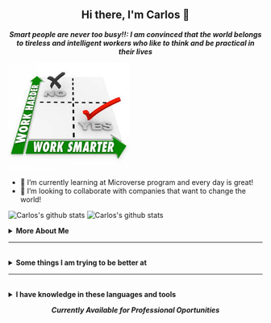 <h2 align="center">Hi there, I'm Carlos 👋</h2>


<p align="center"><i><strong>Smart people are never too busy!!: I am convinced that the world belongs to tireless and intelligent workers who like to think and be practical in their lives</strong></i></p>
          

![Smart people are never too busy!](https://github.com/cgcarlosg/cgcarlosg/blob/main/worksmarter.jpg) 

- 🌱 I’m currently learning at Microverse program and every day is great!
- 👯  I’m looking to collaborate with companies that want to change the world!

![Carlos's github stats](https://github-readme-stats.vercel.app/api?username=cgcarlosg&show_icons=true)
![Carlos's github stats](https://github-readme-stats.vercel.app/api?username=cgcarlosg&show_icons=true&theme=radical)

<details>
  <summary><strong>More About Me</strong></summary>
  <br>
   I am <b>43 years old</b>. I'm finishing the microverse program. I have had an interest in coding since a couple of years ago, but never really focused on learning to code until now</p>
   
 
   **Hobbies** 
   - Movies
   - Go to the pool with my family
   
  **I am currently**
   - Working with Javascript
   - Reviewing Ruby on Rails
   - Learning ReactJS
   
</details>

<hr>
<br>

<details>
  <summary><strong>Some things I am trying to be better at</strong></summary>
  <br>

  - Mastering JavaScript
  - Doing a lof of coding challenges

</details>

<hr>
<br>

<details>
  <summary><strong>I have knowledge in these languages and tools</strong></summary>
  <br>

  <p><strong>IRL Languages:</strong></p>

  - Spanish
  - English

  <br>

  <p><strong>Front-end Languages</strong></p>
  - HTML5
  - CSS3
  - JAVASCRIPT
  
  <br>
  <br>
  
  <p><strong>Backend-end Languages</strong></p>
  
 - Ruby
 - MYSQL
 - NodeJs
  
  <br>
  <br>
  
  <p><strong>Tools</strong></p>
 - Git
 - GitHub
 - VSCode
   
  <br>
  <br>
  
  <p><strong>Frameworks</strong></p>
  
 - Ruby on Rails
 - React and Redux
 - Bootstrap
  

</details>


***<p align="center">Currently Available for Professional Oportunities</p>***
<p align="center">
  <a href="https://github.com/cgcarlosg"></a>
  <a href="https://www.linkedin.com/in/carlosalbeniogutierrez"></a>
  <a href="https://twitter.com/cgcarlosg1"></a>
  <a href="mailto:cgcarlosg@hotmail.com"></a>
  
</p>
<!--
**cgcarlosg/cgcarlosg** is a ✨ _special_ ✨ repository because its `README.md` (this file) appears on your GitHub profile.

Here are some ideas to get you started:

- 🔭 I’m currently working on ...
- 🌱 I’m currently learning ...
- 👯 I’m looking to collaborate on ...
- 🤔 I’m looking for help with ...
- 💬 Ask me about ...
- 📫 How to reach me: ...
- 😄 Pronouns: ...
- ⚡ Fun fact: ...
-->
